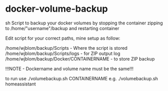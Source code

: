# docker-volume-backup
sh Script to backup your docker volumes by stopping the container zipping to /home/"username"/backup and restarting container

Edit script for your correct paths, mine setup as follow:

/home/wjblom/backup/Scripts - Where the script is stored
/home/wjblom/backup/Scripts/logs - for ZIP output log
/home/wjblom/backup/Docker/CONTAINERNAME - to store ZIP backup

!!!NOTE - Dockername and volume name must be the same!!!

to run use ./volumebackup.sh CONTAINERNAME e.g. ./volumebackup.sh homeassistant


